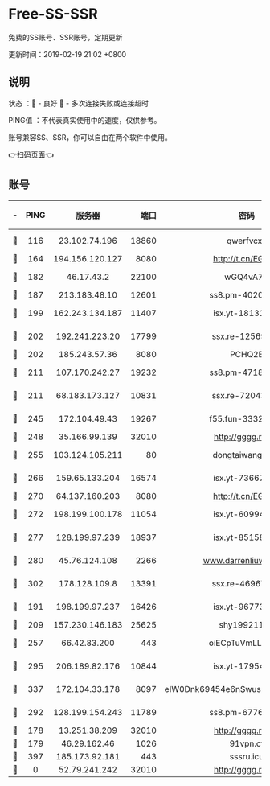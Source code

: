 # Free-SS-SSR

免费的SS账号、SSR账号，定期更新

更新时间：2019-02-19 21:02 +0800

## 说明

状态     ：🙂 - 良好 🙁 - 多次连接失败或连接超时

PING值   ：不代表真实使用中的速度，仅供参考。

账号兼容SS、SSR，你可以自由在两个软件中使用。

👉[扫码页面](https://liesauer.github.io/free-ss-ssr.github.io/)👈

## 账号

|-|PING|服务器|端口|密码|加密方式|区域|
|:----:|:----:|:-----:|-----:|:----:|:----:|:----:|
|🙂|116|23.102.74.196|18860|qwerfvcxz|aes-256-gcm|JP|
|🙂|164|194.156.120.127|8080|http://t.cn/EGJIyrl|rc4-md5|RU|
|🙂|182|46.17.43.2|22100|wGQ4vA7D|aes-256-gcm|RU|
|🙂|187|213.183.48.10|12601|ss8.pm-40202630|rc4-md5|RU|
|🙂|199|162.243.134.187|11407|isx.yt-18131669|aes-256-cfb|US|
|🙂|202|192.241.223.20|17799|ssx.re-12569451|aes-256-cfb|US|
|🙂|202|185.243.57.36|8080|PCHQ2E|rc4-md5|US|
|🙂|211|107.170.242.27|19232|ss8.pm-47184551|aes-256-cfb|US|
|🙂|211|68.183.173.127|10831|ssx.re-72043236|aes-256-cfb|US|
|🙂|245|172.104.49.43|19267|f55.fun-33324216|aes-256-cfb|SG|
|🙂|248|35.166.99.139|32010|http://gggg.rocks|chacha20|US|
|🙂|255|103.124.105.211|80|dongtaiwang.com|aes-256-cfb|US|
|🙂|266|159.65.133.204|16574|isx.yt-73667348|aes-256-cfb|SG|
|🙂|270|64.137.160.203|8080|http://t.cn/EGJIyrl|rc4-md5|CA|
|🙂|272|198.199.100.178|11054|isx.yt-60994536|aes-256-cfb|US|
|🙂|277|128.199.97.239|18937|isx.yt-85158799|aes-256-cfb|SG|
|🙂|280|45.76.124.108|2266|www.darrenliuwei.com|aes-256-cfb|AU|
|🙂|302|178.128.109.8|13391|ssx.re-46967706|aes-256-cfb|SG|
|🙂|191|198.199.97.237|16426|isx.yt-96773111|aes-256-cfb|US|
|🙂|209|157.230.146.183|25625|shy19921124|rc4-md5|US|
|🙂|257|66.42.83.200|443|oiECpTuVmLLxk4Ts|aes-256-cfb|US|
|🙂|295|206.189.82.176|10844|isx.yt-17954032|aes-256-cfb|SG|
|🙂|337|172.104.33.178|8097|eIW0Dnk69454e6nSwuspv9DmS201tQ0D|aes-256-cfb|SG|
|🙂|292|128.199.154.243|11789|ss8.pm-67760833|aes-256-cfb|SG|
|🙁|178|13.251.38.209|32010|http://gggg.rocks|chacha20|SG|
|🙁|179|46.29.162.46|1026|91vpn.cf|rc4-md5|RU|
|🙁|397|185.173.92.181|443|sssru.icu|rc4-md5|RU|
|🙁|0|52.79.241.242|32010|http://gggg.rocks|chacha20|KR|
